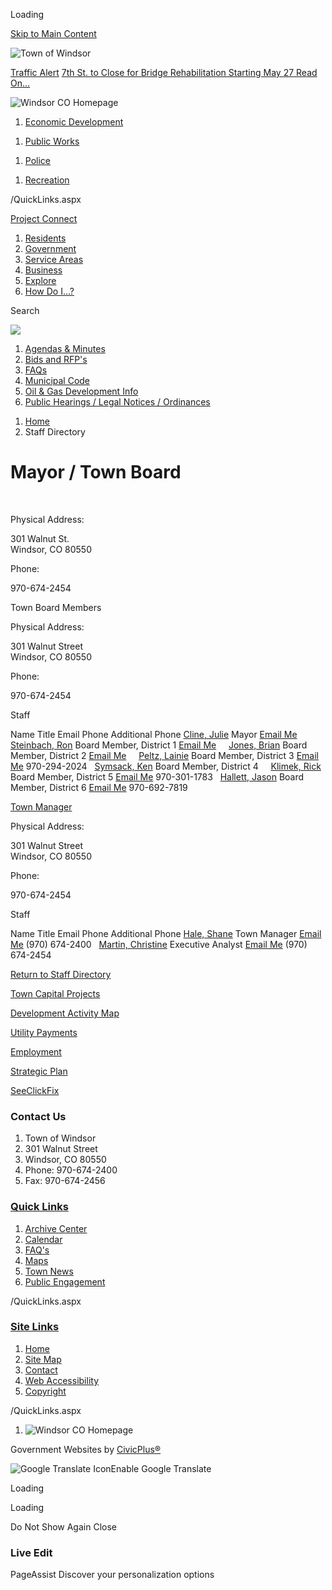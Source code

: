 Loading

[Skip to Main Content](https://www.windsorgov.com/Directory.aspx?did=22%2F)

![Town of Windsor](https://www.windsorgov.com/ImageRepository/Document?documentID=26745)

[Traffic Alert](https://www.windsorgov.com/AlertCenter.aspx) [7th St. to Close for Bridge Rehabilitation Starting May 27 Read On...](https://www.windsorgov.com/AlertCenter.aspx?AID=7th-St-to-Close-for-Bridge-Rehabilitatio-560)

![Windsor CO Homepage](https://www.windsorgov.com/ImageRepository/Document?documentID=26746)

1. [Economic Development](https://www.windsorgov.com/744/Economic-Development)

<!--THE END-->

1. [Public Works](https://www.windsorgov.com/88/Public-Works)

<!--THE END-->

1. [Police](https://www.windsorgov.com/89/Police)

<!--THE END-->

1. [Recreation](https://www.windsorgov.com/937/Parks-Recreation-Culture)

/QuickLinks.aspx

[Project Connect](https://windsorprojectconnect.com)

1. [Residents](https://www.windsorgov.com/31/Residents)
2. [Government](https://www.windsorgov.com/27/Government)
3. [Service Areas](https://www.windsorgov.com/9/Service-Areas)
4. [Business](https://www.windsorgov.com/35/Business)
5. [Explore](https://www.windsorgov.com/946/Explore)
6. [How Do I...?](https://www.windsorgov.com/719/How-Do-I)

Search

![](https://www.windsorgov.com/ImageRepository/Document?documentID=26747)

1. [Agendas &amp; Minutes](https://www.windsorgov.com/153/Agendas-and-Minutes)
2. [Bids and RFP's](https://www.windsorgov.com/bids.aspx)
3. [FAQs](https://www.windsorgov.com/faq.asp)
4. [Municipal Code](https://www.windsorgov.com/158/Municipal-Code)
5. [Oil &amp; Gas Development Info](https://www.windsorgov.com/827/Oil-Gas-Development-Info)
6. [Public Hearings / Legal Notices / Ordinances](https://www.windsorgov.com/468/Public-Hearings-Legal-Notices-Ordinances)

<!--THE END-->

1. [Home](https://www.windsorgov.com)
2. Staff Directory

# Mayor / Town Board

 

Physical Address:

301 Walnut St.  
Windsor, CO 80550

Phone:

970-674-2454

Town Board Members 

Physical Address:

301 Walnut Street  
Windsor, CO 80550

Phone:

970-674-2454

Staff

Name Title Email Phone Additional Phone [Cline, Julie](https://www.windsorgov.com/directory.aspx?EID=390) Mayor [Email Me](mailto:jcline@windsorgov.com)     [Steinbach, Ron](https://www.windsorgov.com/directory.aspx?EID=388) Board Member, District 1 [Email Me](mailto:rsteinbach@windsorgov.com)     [Jones, Brian](https://www.windsorgov.com/directory.aspx?EID=391) Board Member, District 2 [Email Me](mailto:bjones@windsorgov.com)     [Peltz, Lainie](https://www.windsorgov.com/directory.aspx?EID=138) Board Member, District 3 [Email Me](mailto:lpeltz@windsorgov.com) 970-294-2024   [Symsack, Ken](https://www.windsorgov.com/directory.aspx?EID=392) Board Member, District 4     [Klimek, Rick](https://www.windsorgov.com/directory.aspx?EID=140) Board Member, District 5 [Email Me](mailto:rklimek@windsorgov.com) 970-301-1783   [Hallett, Jason](https://www.windsorgov.com/directory.aspx?EID=141) Board Member, District 6 [Email Me](mailto:jhallett@windsorgov.com) 970-692-7819  

[Town Manager](https://www.windsorgov.com/directory.aspx?DID=23) 

Physical Address:

301 Walnut Street  
Windsor, CO 80550

Phone:

970-674-2454

Staff

Name Title Email Phone Additional Phone [Hale, Shane](https://www.windsorgov.com/directory.aspx?EID=272) Town Manager [Email Me](mailto:shale@windsorgov.com) (970) 674-2400   [Martin, Christine](https://www.windsorgov.com/directory.aspx?EID=300) Executive Analyst [Email Me](mailto:cmartin@windsorgov.com) (970) 674-2454  

[Return to Staff Directory](https://www.windsorgov.com/Directory.aspx)

[Town Capital Projects](https://windsorprojectconnect.com/hub-page/capitalimprovementprojects)

[Development Activity Map](https://storymaps.arcgis.com/stories/5891ebaec0c64a50ae8ff9b25560f244)

[Utility Payments](https://www.windsorgov.com/642/Online-Payments)

[Employment](https://www.governmentjobs.com/careers/windsorgov)

[Strategic Plan](https://www.windsorgov.com/516/Windsors-Strategic-Plan)

[SeeClickFix](https://www.windsorgov.com/1317/Report-Problems-Ask-a-Question-Comment)

### Contact Us

1. Town of Windsor
2. 301 Walnut Street
3. Windsor, CO 80550
4. Phone: 970-674-2400
5. Fax: 970-674-2456

### [Quick Links](https://www.windsorgov.com/QuickLinks.aspx?CID=72)

1. [Archive Center](https://www.windsorgov.com/archive.aspx)
2. [Calendar](https://www.windsorgov.com/calendar.aspx)
3. [FAQ's](https://www.windsorgov.com/faq.aspx)
4. [Maps](https://www.windsorgov.com/592/Geographic-Information-Systems-Maps)
5. [Town News](https://www.windsorgov.com/CivicAlerts.aspx)
6. [Public Engagement](https://windsorprojectconnect.com)

/QuickLinks.aspx

### [Site Links](https://www.windsorgov.com/QuickLinks.aspx?CID=41)

1. [Home](https://www.windsorgov.com)
2. [Site Map](https://www.windsorgov.com/sitemap)
3. [Contact](https://www.windsorgov.com/directory)
4. [Web Accessibility](https://www.windsorgov.com/accessibility)
5. [Copyright](https://www.windsorgov.com/site/copyright)

/QuickLinks.aspx

1. ![Windsor CO Homepage](https://www.windsorgov.com/ImageRepository/Document?documentId=26752)

Government Websites by [CivicPlus®](https://connect.civicplus.com/referral)

![Google Translate Icon](https://www.windsorgov.com/Assets/Images/GoogleTranslate.gif)Enable Google Translate

Loading

Loading

Do Not Show Again Close

### Live Edit

PageAssist Discover your personalization options